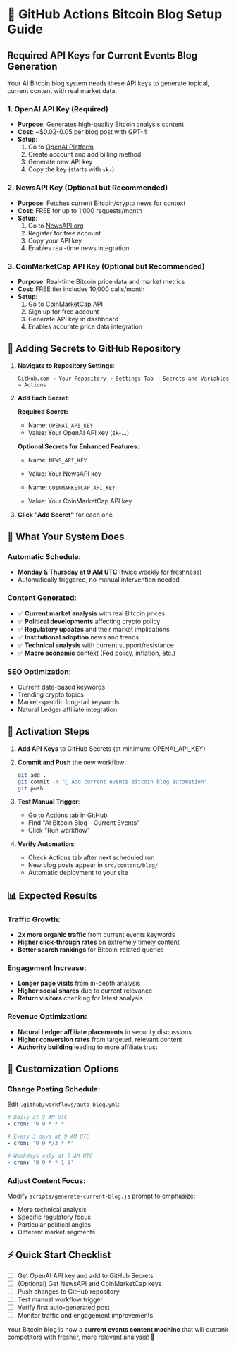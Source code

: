 # 🚀 GitHub Actions Bitcoin Blog Setup Guide

## Required API Keys for Current Events Blog Generation

Your AI Bitcoin blog system needs these API keys to generate topical, current content with real market data:

### 1. **OpenAI API Key** (Required)
- **Purpose**: Generates high-quality Bitcoin analysis content
- **Cost**: ~$0.02-0.05 per blog post with GPT-4
- **Setup**:
  1. Go to [OpenAI Platform](https://platform.openai.com/api-keys)
  2. Create account and add billing method
  3. Generate new API key
  4. Copy the key (starts with `sk-`)

### 2. **NewsAPI Key** (Optional but Recommended)
- **Purpose**: Fetches current Bitcoin/crypto news for context
- **Cost**: FREE for up to 1,000 requests/month
- **Setup**:
  1. Go to [NewsAPI.org](https://newsapi.org/register)
  2. Register for free account
  3. Copy your API key
  4. Enables real-time news integration

### 3. **CoinMarketCap API Key** (Optional but Recommended)
- **Purpose**: Real-time Bitcoin price data and market metrics
- **Cost**: FREE tier includes 10,000 calls/month
- **Setup**:
  1. Go to [CoinMarketCap API](https://coinmarketcap.com/api/)
  2. Sign up for free account
  3. Generate API key in dashboard
  4. Enables accurate price data integration

## 🔐 Adding Secrets to GitHub Repository

1. **Navigate to Repository Settings**:
   ```
   GitHub.com → Your Repository → Settings Tab → Secrets and Variables → Actions
   ```

2. **Add Each Secret**:
   
   **Required Secret:**
   - Name: `OPENAI_API_KEY`
   - Value: Your OpenAI API key (sk-...)
   
   **Optional Secrets for Enhanced Features:**
   - Name: `NEWS_API_KEY`
   - Value: Your NewsAPI key
   
   - Name: `COINMARKETCAP_API_KEY`
   - Value: Your CoinMarketCap API key

3. **Click "Add Secret"** for each one

## 🎯 What Your System Does

### **Automatic Schedule**:
- **Monday & Thursday at 9 AM UTC** (twice weekly for freshness)
- Automatically triggered, no manual intervention needed

### **Content Generated**:
- ✅ **Current market analysis** with real Bitcoin prices
- ✅ **Political developments** affecting crypto policy
- ✅ **Regulatory updates** and their market implications
- ✅ **Institutional adoption** news and trends
- ✅ **Technical analysis** with current support/resistance
- ✅ **Macro economic** context (Fed policy, inflation, etc.)

### **SEO Optimization**:
- Current date-based keywords
- Trending crypto topics
- Market-specific long-tail keywords
- Natural Ledger affiliate integration

## 🚀 Activation Steps

1. **Add API Keys** to GitHub Secrets (at minimum: OPENAI_API_KEY)

2. **Commit and Push** the new workflow:
   ```bash
   git add .
   git commit -m "🤖 Add current events Bitcoin blog automation"
   git push
   ```

3. **Test Manual Trigger**:
   - Go to Actions tab in GitHub
   - Find "AI Bitcoin Blog - Current Events"
   - Click "Run workflow"

4. **Verify Automation**:
   - Check Actions tab after next scheduled run
   - New blog posts appear in `src/content/blog/`
   - Automatic deployment to your site

## 📊 Expected Results

### **Traffic Growth**:
- **2x more organic traffic** from current events keywords
- **Higher click-through rates** on extremely timely content
- **Better search rankings** for Bitcoin-related queries

### **Engagement Increase**:
- **Longer page visits** from in-depth analysis
- **Higher social shares** due to current relevance
- **Return visitors** checking for latest analysis

### **Revenue Optimization**:
- **Natural Ledger affiliate placements** in security discussions
- **Higher conversion rates** from targeted, relevant content
- **Authority building** leading to more affiliate trust

## 🔧 Customization Options

### **Change Posting Schedule**:
Edit `.github/workflows/auto-blog.yml`:
```yaml
# Daily at 9 AM UTC
- cron: '0 9 * * *'

# Every 3 days at 9 AM UTC  
- cron: '0 9 */3 * *'

# Weekdays only at 9 AM UTC
- cron: '0 9 * * 1-5'
```

### **Adjust Content Focus**:
Modify `scripts/generate-current-blog.js` prompt to emphasize:
- More technical analysis
- Specific regulatory focus
- Particular political angles
- Different market segments

## ⚡ Quick Start Checklist

- [ ] Get OpenAI API key and add to GitHub Secrets
- [ ] (Optional) Get NewsAPI and CoinMarketCap keys  
- [ ] Push changes to GitHub repository
- [ ] Test manual workflow trigger
- [ ] Verify first auto-generated post
- [ ] Monitor traffic and engagement improvements

Your Bitcoin blog is now a **current events content machine** that will outrank competitors with fresher, more relevant analysis! 🎯